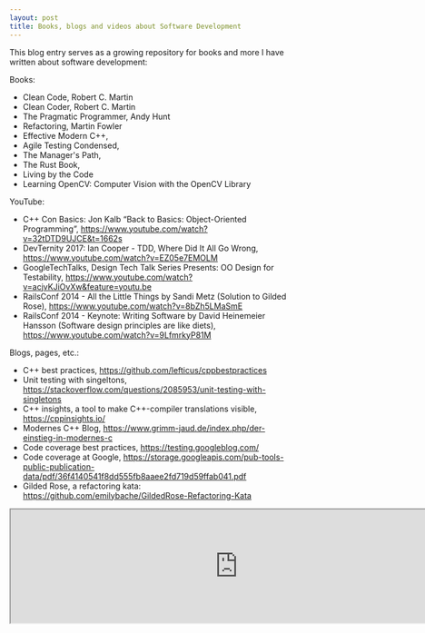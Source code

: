 ```yaml
---
layout: post
title: Books, blogs and videos about Software Development
---
```


This blog entry serves as a growing repository for books and more I have written about software development:

Books:
- Clean Code, Robert C. Martin
- Clean Coder, Robert C. Martin
- The Pragmatic Programmer, Andy Hunt
- Refactoring, Martin Fowler
- Effective Modern C++,
- Agile Testing Condensed,
- The Manager's Path,
- The Rust Book,
- Living by the Code
- Learning OpenCV: Computer Vision with the OpenCV Library

YouTube:
- C++ Con Basics: Jon Kalb “Back to Basics: Object-Oriented Programming”, <https://www.youtube.com/watch?v=32tDTD9UJCE&t=1662s>
- DevTernity 2017: Ian Cooper - TDD, Where Did It All Go Wrong,  <https://www.youtube.com/watch?v=EZ05e7EMOLM>
- GoogleTechTalks, Design Tech Talk Series Presents: OO Design for Testability, <https://www.youtube.com/watch?v=acjvKJiOvXw&feature=youtu.be>
- RailsConf 2014 - All the Little Things by Sandi Metz (Solution to Gilded Rose), https://www.youtube.com/watch?v=8bZh5LMaSmE
- RailsConf 2014 - Keynote: Writing Software by David Heinemeier Hansson (Software design principles are like diets), https://www.youtube.com/watch?v=9LfmrkyP81M

Blogs, pages, etc.:
- C++ best practices, <https://github.com/lefticus/cppbestpractices>
- Unit testing with singeltons, <https://stackoverflow.com/questions/2085953/unit-testing-with-singletons> 
- C++ insights, a tool to make C++-compiler translations visible, <https://cppinsights.io/>
- Modernes C++ Blog, <https://www.grimm-jaud.de/index.php/der-einstieg-in-modernes-c>
- Code coverage best practices, <https://testing.googleblog.com/>
- Code coverage at Google, <https://storage.googleapis.com/pub-tools-public-publication-data/pdf/36f4140541f8dd555fb8aaee2fd719d59ffab041.pdf>
- Gilded Rose, a refactoring kata: https://github.com/emilybache/GildedRose-Refactoring-Kata

<iframe width="800px" height="200px" src="https://godbolt.org/e#g:!((g:!((g:!((h:codeEditor,i:(fontScale:14,j:1,lang:c%2B%2B,source:'%23include+%3Cbenchmark/benchmark.h%3E%0Avoid+maxArray(double*+x,+double*+y)+%7B%0A++++for+(int+i+%3D+0%3B+i+%3C+65536%3B+i%2B%2B)+%7B%0A++++++++if+(y%5Bi%5D+%3E+x%5Bi%5D)+x%5Bi%5D+%3D+y%5Bi%5D%3B%0A++++%7D%0A%7D%0A%0ABENCHMARK_MAIN()%3B'),l:'5',n:'0',o:'C%2B%2B+source+%231',t:'0')),k:50,l:'4',n:'0',o:'',s:0,t:'0'),(g:!((h:compiler,i:(compiler:clang1100,filters:(b:'0',binary:'1',commentOnly:'0',demangle:'0',directives:'0',execute:'1',intel:'0',libraryCode:'0',trim:'1'),fontScale:14,j:1,lang:c%2B%2B,libs:!((name:benchmark,ver:'140')),options:'-std%3Dc%2B%2B2a+-O3',selection:(endColumn:1,endLineNumber:1,positionColumn:1,positionLineNumber:1,selectionStartColumn:1,selectionStartLineNumber:1,startColumn:1,startLineNumber:1),source:1),l:'5',n:'0',o:'x86-64+clang+11.0.0+(Editor+%231,+Compiler+%231)+C%2B%2B',t:'0')),k:50,l:'4',n:'0',o:'',s:0,t:'0')),l:'2',n:'0',o:'',t:'0')),version:4"></iframe>
